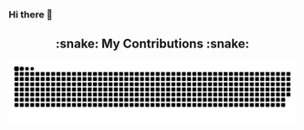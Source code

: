 ### Hi there 👋

<div align="center">
  <h2>:snake: My Contributions :snake:</h2>
<picture>
  <source media="(prefers-color-scheme: dark)" srcset="https://raw.githubusercontent.com/Dabiidi/Dabiidi/output/github-contribution-grid-snake-dark.svg" />
  <source media="(prefers-color-scheme: light)" srcset="https://raw.githubusercontent.com/Dabiidi/Dabiidi/output/github-contribution-grid-snake.svg" />
  <img alt="snake eating my contributions" src="https://raw.githubusercontent.com/Dabiidi/Dabiidi/output/github-contribution-grid-snake.svg" />
</picture>
</div>
